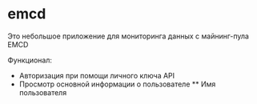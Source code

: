 # emcd

Это небольшое приложение для мониторинга данных с майнинг-пула EMCD

Функционал:
* Авторизация при помощи личного ключа API
* Просмотр основной информации о пользователе
** Имя пользователя
